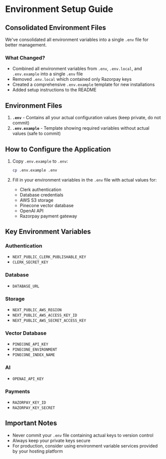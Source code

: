 # Environment Setup Guide

## Consolidated Environment Files

We've consolidated all environment variables into a single `.env` file for better management. 

### What Changed?
- Combined all environment variables from `.env`, `.env.local`, and `.env.example` into a single `.env` file
- Removed `.env.local` which contained only Razorpay keys
- Created a comprehensive `.env.example` template for new installations
- Added setup instructions to the README

## Environment Files

1. **`.env`** - Contains all your actual configuration values (keep private, do not commit)
2. **`.env.example`** - Template showing required variables without actual values (safe to commit)

## How to Configure the Application

1. Copy `.env.example` to `.env`:
   ```bash
   cp .env.example .env
   ```

2. Fill in your environment variables in the `.env` file with actual values for:
   - Clerk authentication
   - Database credentials
   - AWS S3 storage
   - Pinecone vector database 
   - OpenAI API
   - Razorpay payment gateway

## Key Environment Variables

### Authentication
- `NEXT_PUBLIC_CLERK_PUBLISHABLE_KEY`
- `CLERK_SECRET_KEY`

### Database
- `DATABASE_URL`

### Storage
- `NEXT_PUBLIC_AWS_REGION`
- `NEXT_PUBLIC_AWS_ACCESS_KEY_ID`
- `NEXT_PUBLIC_AWS_SECRET_ACCESS_KEY`

### Vector Database
- `PINECONE_API_KEY`
- `PINECONE_ENVIRONMENT`
- `PINECONE_INDEX_NAME`

### AI
- `OPENAI_API_KEY`

### Payments
- `RAZORPAY_KEY_ID`
- `RAZORPAY_KEY_SECRET`

## Important Notes

- Never commit your `.env` file containing actual keys to version control
- Always keep your private keys secure
- For production, consider using environment variable services provided by your hosting platform
